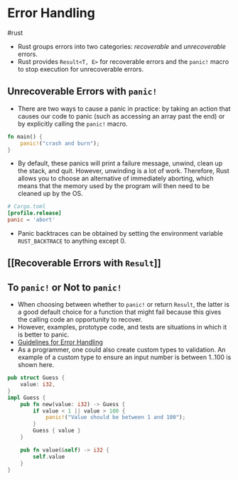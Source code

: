 # Error Handling
#rust 

- Rust groups errors into two categories: *recoverable* and *unrecoverable* errors.
- Rust provides `Result<T, E>` for recoverable errors and the `panic!` macro to stop execution for unrecoverable errors.

## Unrecoverable Errors with `panic!`
- There are two ways to cause a panic in practice: by taking an action that causes our code to panic (such as accessing an array past the end) or by explicitly calling the `panic!` macro.
```rust
fn main() {
	panic!("crash and burn");
}
```
- By default, these panics will print a failure message, unwind, clean up the stack, and quit. However, unwinding is a lot of work. Therefore, Rust allows you to choose an alternative of immediately aborting, which means that the memory used by the program will then need to be cleaned up by the OS.
```toml
# Cargo.toml
[profile.release]
panic = 'abort'
```

- Panic backtraces can be obtained by setting the environment variable `RUST_BACKTRACE` to anything except 0.

## [[Recoverable Errors with `Result`]]

## To `panic!` or Not to `panic!`
- When choosing between whether to `panic!` or return `Result`, the latter is a good default choice for a function that might fail because this gives the calling code an opportunity to recover.
- However, examples, prototype code, and tests are situations in which it is better to panic.
- [Guidelines for Error Handling](https://rust-book.cs.brown.edu/ch09-03-to-panic-or-not-to-panic.html#guidelines-for-error-handling)
- As a programmer, one could also create custom types to validation. An example of a custom type to ensure an input number is between 1..100 is shown here.
```rust 
pub struct Guess {
	value: i32,
}
impl Guess {
	pub fn new(value: i32) -> Guess {
		if value < 1 || value > 100 {
			panic!("Value should be between 1 and 100");
		}
		Guess { value }
	}

	pub fn value(&self) -> i32 {
		self.value
	}
}
```